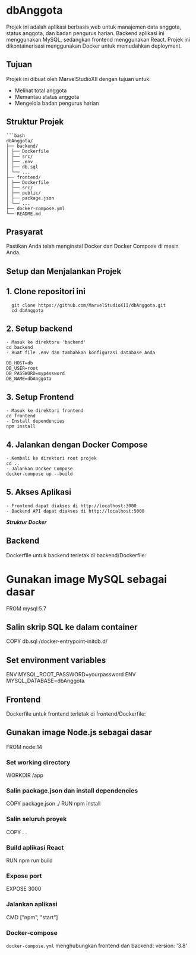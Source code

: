 # dbAnggota

Projek ini adalah aplikasi berbasis web untuk manajemen data anggota, status anggota, dan badan pengurus harian. Backend aplikasi ini menggunakan MySQL, sedangkan frontend menggunakan React. Projek ini dikontainerisasi menggunakan Docker untuk memudahkan deployment.

## Tujuan

Projek ini dibuat oleh MarvelStudioXII dengan tujuan untuk:
- Melihat total anggota
- Memantau status anggota
- Mengelola badan pengurus harian

## Struktur Projek

	```bash
	dbAnggota/
	├── backend/
	│ ├── Dockerfile
	│ ├── src/
	│ ├── .env
	│ ├── db.sql
	│ └── ...
	├── frontend/
	│ ├── Dockerfile
	│ ├── src/
	│ ├── public/
	│ ├── package.json
	│ └── ...
	├── docker-compose.yml
	└── README.md



## Prasyarat

Pastikan Anda telah menginstal Docker dan Docker Compose di mesin Anda.

## Setup dan Menjalankan Projek

## 1. Clone repositori ini 

 	  git clone https://github.com/MarvelStudioXII/dbAnggota.git
  	  cd dbAnggota

## 2. Setup backend

	- Masuk ke direktoru 'backend'
	cd backend
	- Buat file .env dan tambahkan konfigurasi database Anda
	
	DB_HOST=db
	DB_USER=root
	DB_PASSWORD=myp4ssword
	DB_NAME=dbAnggota

 ## 3. Setup Frontend

	- Masuk ke direktori frontend
	cd frontend
	- Install dependencies
	npm install
 
 ## 4. Jalankan dengan Docker Compose

	- Kembali ke direktori root projek
	cd ..
	- Jalankan Docker Compose
	docker-compose up --build
 ## 5. Akses Aplikasi
	- Frontend dapat diakses di http://localhost:3000
	- Backend API dapat diakses di http://localhost:5000

***Struktur Docker***

## Backend
Dockerfile untuk backend terletak di backend/Dockerfile:
# Gunakan image MySQL sebagai dasar
FROM mysql:5.7

## Salin skrip SQL ke dalam container
COPY db.sql /docker-entrypoint-initdb.d/

## Set environment variables
ENV MYSQL_ROOT_PASSWORD=yourpassword
ENV MYSQL_DATABASE=dbAnggota

## Frontend
Dockerfile untuk frontend terletak di frontend/Dockerfile:
## Gunakan image Node.js sebagai dasar
FROM node:14

### Set working directory
WORKDIR /app

### Salin package.json dan install dependencies
COPY package.json ./
RUN npm install

### Salin seluruh proyek
COPY . .

### Build aplikasi React
RUN npm run build

### Expose port
EXPOSE 3000

### Jalankan aplikasi
CMD ["npm", "start"]

### Docker-compose
`docker-compose.yml` menghubungkan frontend dan backend:
version: '3.8'

